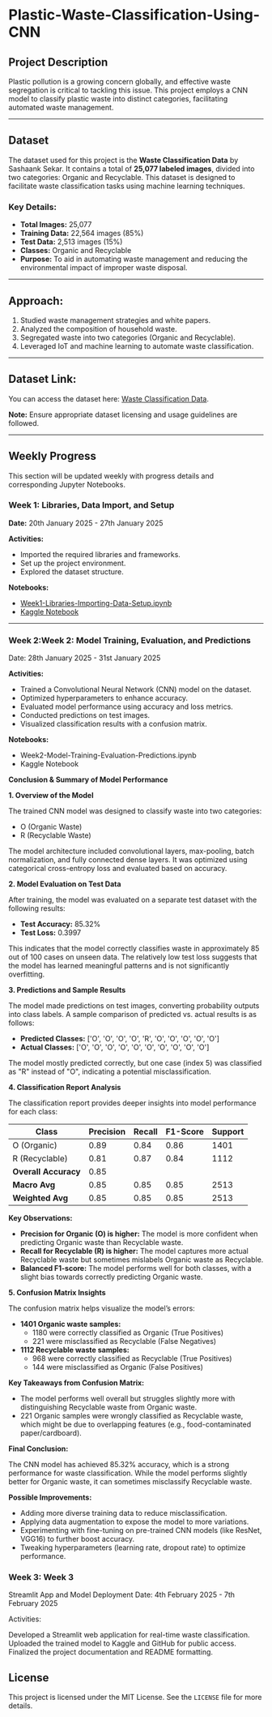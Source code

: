 # Plastic-Waste-Classification-Using-CNN

## Project Description
Plastic pollution is a growing concern globally, and effective waste segregation is critical to tackling this issue. This project employs a CNN model to classify plastic waste into distinct categories, facilitating automated waste management.

---

## Dataset
The dataset used for this project is the **Waste Classification Data** by Sashaank Sekar. It contains a total of **25,077 labeled images**, divided into two categories: Organic and Recyclable. This dataset is designed to facilitate waste classification tasks using machine learning techniques.

### Key Details:
- **Total Images:** 25,077  
- **Training Data:** 22,564 images (85%)  
- **Test Data:** 2,513 images (15%)  
- **Classes:** Organic and Recyclable  
- **Purpose:** To aid in automating waste management and reducing the environmental impact of improper waste disposal.

---

## Approach:
1. Studied waste management strategies and white papers.
2. Analyzed the composition of household waste.
3. Segregated waste into two categories (Organic and Recyclable).
4. Leveraged IoT and machine learning to automate waste classification.

---

## Dataset Link:
You can access the dataset here: [Waste Classification Data](https://www.kaggle.com/datasets/techsash/waste-classification-data).

**Note:** Ensure appropriate dataset licensing and usage guidelines are followed.

---

## Weekly Progress
This section will be updated weekly with progress details and corresponding Jupyter Notebooks.

### Week 1: Libraries, Data Import, and Setup  
**Date:** 20th January 2025 - 27th January 2025  

**Activities:**  
- Imported the required libraries and frameworks.  
- Set up the project environment.  
- Explored the dataset structure.

**Notebooks:**  
- [Week1-Libraries-Importing-Data-Setup.ipynb](importing-data-week1.ipynb)  
- [Kaggle Notebook](https://www.kaggle.com/code/rathodsejal/importing-data-week1)

---

### Week 2:Week 2: Model Training, Evaluation, and Predictions
Date: 28th January 2025 - 31st January 2025

**Activities:**

- Trained a Convolutional Neural Network (CNN) model on the dataset.
- Optimized hyperparameters to enhance accuracy.
- Evaluated model performance using accuracy and loss metrics.
- Conducted predictions on test images.
- Visualized classification results with a confusion matrix.

**Notebooks:**

- Week2-Model-Training-Evaluation-Predictions.ipynb
- Kaggle Notebook

**Conclusion & Summary of Model Performance**

**1. Overview of the Model**

The trained CNN model was designed to classify waste into two categories:

- O (Organic Waste)
- R (Recyclable Waste)

The model architecture included convolutional layers, max-pooling, batch normalization, and fully connected dense layers. It was optimized using categorical cross-entropy loss and evaluated based on accuracy.

**2. Model Evaluation on Test Data**

After training, the model was evaluated on a separate test dataset with the following results:

- **Test Accuracy:** 85.32%
- **Test Loss:** 0.3997

This indicates that the model correctly classifies waste in approximately 85 out of 100 cases on unseen data. The relatively low test loss suggests that the model has learned meaningful patterns and is not significantly overfitting.

**3. Predictions and Sample Results**

The model made predictions on test images, converting probability outputs into class labels. A sample comparison of predicted vs. actual results is as follows:

- **Predicted Classes:** ['O', 'O', 'O', 'O', 'R', 'O', 'O', 'O', 'O', 'O']
- **Actual Classes:** ['O', 'O', 'O', 'O', 'O', 'O', 'O', 'O', 'O', 'O']

The model mostly predicted correctly, but one case (index 5) was classified as "R" instead of "O", indicating a potential misclassification.

**4. Classification Report Analysis**

The classification report provides deeper insights into model performance for each class:

| Class             | Precision | Recall | F1-Score | Support |
|-------------------|-----------|--------|----------|---------|
| O (Organic)       | 0.89      | 0.84   | 0.86     | 1401    |
| R (Recyclable)    | 0.81      | 0.87   | 0.84     | 1112    |
| **Overall Accuracy** | 0.85   |        |          |         |
| **Macro Avg**     | 0.85      | 0.85   | 0.85     | 2513    |
| **Weighted Avg**  | 0.85      | 0.85   | 0.85     | 2513    |

**Key Observations:**

- **Precision for Organic (O) is higher:** The model is more confident when predicting Organic waste than Recyclable waste.
- **Recall for Recyclable (R) is higher:** The model captures more actual Recyclable waste but sometimes mislabels Organic waste as Recyclable.
- **Balanced F1-score:** The model performs well for both classes, with a slight bias towards correctly predicting Organic waste.

**5. Confusion Matrix Insights**

The confusion matrix helps visualize the model’s errors:

- **1401 Organic waste samples:**
  - 1180 were correctly classified as Organic (True Positives)
  - 221 were misclassified as Recyclable (False Negatives)
- **1112 Recyclable waste samples:**
  - 968 were correctly classified as Recyclable (True Positives)
  - 144 were misclassified as Organic (False Positives)

**Key Takeaways from Confusion Matrix:**

- The model performs well overall but struggles slightly more with distinguishing Recyclable waste from Organic waste.
- 221 Organic samples were wrongly classified as Recyclable waste, which might be due to overlapping features (e.g., food-contaminated paper/cardboard).

**Final Conclusion:**

The CNN model has achieved 85.32% accuracy, which is a strong performance for waste classification. While the model performs slightly better for Organic waste, it can sometimes misclassify Recyclable waste.

**Possible Improvements:**

- Adding more diverse training data to reduce misclassification.
- Applying data augmentation to expose the model to more variations.
- Experimenting with fine-tuning on pre-trained CNN models (like ResNet, VGG16) to further boost accuracy.
- Tweaking hyperparameters (learning rate, dropout rate) to optimize performance.


### Week 3: Week 3

Streamlit App and Model Deployment
Date: 4th February 2025 - 7th February 2025

Activities:

Developed a Streamlit web application for real-time waste classification.
Uploaded the trained model to Kaggle and GitHub for public access.
Finalized the project documentation and README formatting.

## License
This project is licensed under the MIT License. See the `LICENSE` file for more details.

